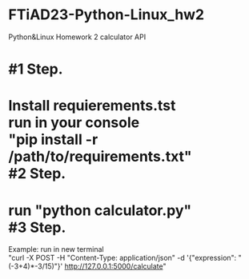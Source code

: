 # FTiAD23-Python-Linux_hw2
Python&amp;Linux Homework 2 calculator API

#1 Step. <br>
===========
Install requierements.tst <br>
run in your console <br>
"pip install -r /path/to/requirements.txt" <br>
#2 Step. <br>
===========
run "python calculator.py" <br>
#3 Step. <br>
===========
Example: run in new terminal <br>
"curl -X POST -H "Content-Type: application/json" -d '{"expression": "(-3+4)*-3/15)"}' http://127.0.0.1:5000/calculate"
